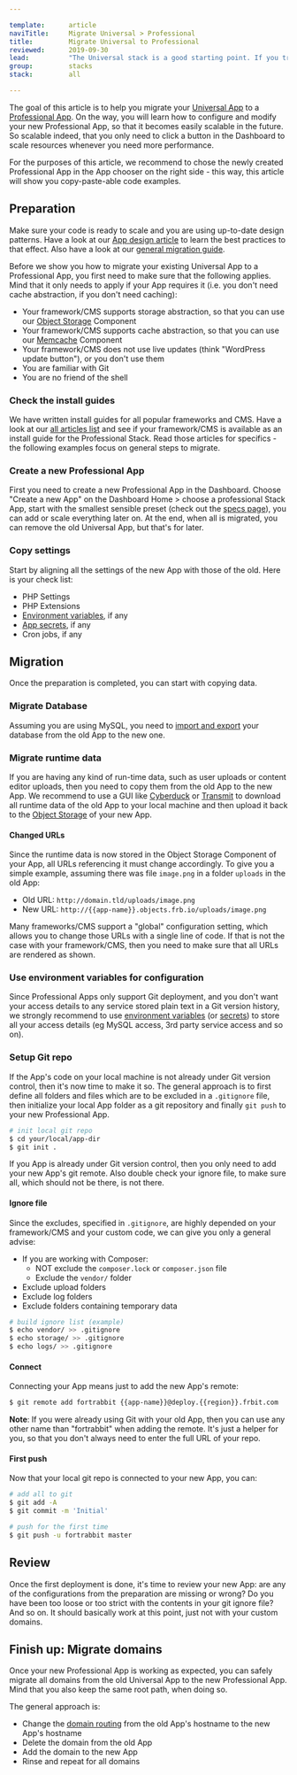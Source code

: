 ```yaml
---

template:      article
naviTitle:     Migrate Universal > Professional
title:         Migrate Universal to Professional
reviewed:      2019-09-30
lead:          "The Universal stack is a good starting point. If you truly need to scale: we offer the Professional stack for exactly that purpose. Here is how you migrate an App from Universal to Professional."
group:         stacks
stack:         all

---
```


The goal of this article is to help you migrate your [Universal App](/app-uni) to a [Professional App](/app-pro). On the way, you will learn how to configure and modify your new Professional App, so that it becomes easily scalable in the future. So scalable indeed, that you only need to click a button in the Dashboard to scale resources whenever you need more performance.

For the purposes of this article, we recommend to chose the newly created Professional App in the App chooser on the right side - this way, this article will show you copy-paste-able code examples.


## Preparation

Make sure your code is ready to scale and you are using up-to-date design patterns. Have a look at our [App design article](/app-design) to learn the best practices to that effect. Also have a look at our [general migration guide](/migrating).

Before we show you how to migrate your existing Universal App to a Professional App, you first need to make sure that the following applies. Mind that it only needs to apply if your App requires it (i.e. you don't need cache abstraction, if you don't need caching):

* Your framework/CMS supports storage abstraction, so that you can use our [Object Storage](object-storage) Component
* Your framework/CMS supports cache abstraction, so that you can use our [Memcache](memcache-pro) Component
* Your framework/CMS does not use live updates (think "WordPress update button"), or you don't use them
* You are familiar with Git
* You are no friend of the shell

### Check the install guides

We have written install guides for all popular frameworks and CMS. Have a look at our [all articles list](all-articles) and see if your framework/CMS is available as an install guide for the Professional Stack. Read those articles for specifics - the following examples focus on general steps to migrate.


### Create a new Professional App

First you need to create a new Professional App in the Dashboard. Choose "Create a new App" on the Dashboard Home > choose a professional Stack App, start with the smallest sensible preset (check out the [specs page](//www.fortrabbit.com/specs-pro)), you can add or scale everything later on. At the end, when all is migrated, you can remove the old Universal App, but that's for later.


### Copy settings

Start by aligning all the settings of the new App with those of the old. Here is your check list:

* PHP Settings
* PHP Extensions
* [Environment variables](env-vars), if any
* [App secrets](secrets), if any
* Cron jobs, if any


## Migration

Once the preparation is completed, you can start with copying data.

### Migrate Database

Assuming you are using MySQL, you need to [import and export](mysql#toc-export-amp-import) your database from the old App to the new one.

### Migrate runtime data

If you are having any kind of run-time data, such as user uploads or content editor uploads, then you need to copy them from the old App to the new App. We recommend to use a GUI like [Cyberduck](https://cyberduck.io/) or [Transmit](https://panic.com/transmit/) to download all runtime data of the old App to your local machine and then upload it back to the [Object Storage](/object-storage) of your new App.

#### Changed URLs

Since the runtime data is now stored in the Object Storage Component of your App, all URLs referencing it must change accordingly. To give you a simple example, assuming there was file `image.png` in a folder `uploads` in the old App:

* Old URL: `http://domain.tld/uploads/image.png`
* New URL: `http://{{app-name}}.objects.frb.io/uploads/image.png`

Many frameworks/CMS support a "global" configuration setting, which allows you to change those URLs with a single line of code. If that is not the case with your framework/CMS, then you need to make sure that all URLs are rendered as shown.

### Use environment variables for configuration

Since Professional Apps only support Git deployment, and you don't want your access details to any service stored plain text in a Git version history, we strongly recommend to use [environment variables](env-vars) (or [secrets](secrets)) to store all your access details (eg MySQL access, 3rd party service access and so on).

### Setup Git repo

If the App's code on your local machine is not already under Git version control, then it's now time to make it so. The general approach is to first define all folders and files which are to be excluded in a `.gitignore` file, then initialize your local App folder as a git repository and finally `git push` to your new Professional App.

```bash
# init local git repo
$ cd your/local/app-dir
$ git init .
```

If you App is already under Git version control, then you only need to add your new App's git remote. Also double check your ignore file, to make sure all, which should not be there, is not there.

#### Ignore file

Since the excludes, specified in `.gitignore`, are highly depended on your framework/CMS and your custom code, we can give you only a general advise:

* If you are working with Composer:
  * NOT exclude the `composer.lock` or `composer.json` file
  * Exclude the `vendor/` folder
* Exclude upload folders
* Exclude log folders
* Exclude folders containing temporary data

```bash
# build ignore list (example)
$ echo vendor/ >> .gitignore
$ echo storage/ >> .gitignore
$ echo logs/ >> .gitignore
```

#### Connect

Connecting your App means just to add the new App's remote:

```bash
$ git remote add fortrabbit {{app-name}}@deploy.{{region}}.frbit.com
```

**Note**: If you were already using Git with your old App, then you can use any other name than "fortrabbit" when adding the remote. It's just a helper for you, so that you don't always need to enter the full URL of your repo.

#### First push

Now that your local git repo is connected to your new App, you can:

```bash
# add all to git
$ git add -A
$ git commit -m 'Initial'

# push for the first time
$ git push -u fortrabbit master
```

## Review

Once the first deployment is done, it's time to review your new App: are any of the configurations from the preparation are missing or wrong? Do you have been too loose or too strict with the contents in your git ignore file? And so on. It should basically work at this point, just not with your custom domains.

## Finish up: Migrate domains

Once your new Professional App is working as expected, you can safely migrate all domains from the old Universal App to the new Professional App. Mind that you also keep the same root path, when doing so.

The general approach is:

* Change the [domain routing](domains#toc-routing-options) from the old App's hostname to the new App's hostname
* Delete the domain from the old App
* Add the domain to the new App
* Rinse and repeat for all domains
